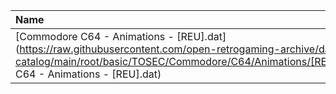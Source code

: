 |Name|Size|
|:---|---:|
|[Commodore C64 - Animations - [REU].dat](https://raw.githubusercontent.com/open-retrogaming-archive/dat-catalog/main/root/basic/TOSEC/Commodore/C64/Animations/[REU]/Commodore C64 - Animations - [REU].dat)|44917|

